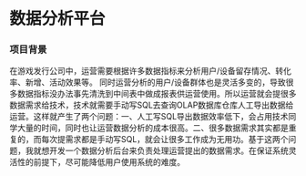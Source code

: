 # 数据分析平台
### 项目背景

​		在游戏发行公司中，运营需要根据许多数据指标来分析用户/设备留存情况、转化率、新增、活动效果等。 同时运营分析的用户/设备群体也是灵活多变的，导致很多数据指标没办法事先清洗到中间表中做成报表供运营使用。所以运营就会提很多数据需求给技术，技术就需要手动写SQL去查询OLAP数据库仓库人工导出数据给运营。这样就产生了两个问题：一、人工写SQL导出数据效率低下，会占用技术同学大量的时间，同时也让运营数据分析的成本很高。二、很多数据需求其实都是重复的，而每次提需求都是手动写SQL，就会让很多工作成为无用功。基于这两个问题，我就想开发一个数据分析后台来负责处理运营提出的数据需求。在保证系统灵活性的前提下，尽可能降低用户使用系统的难度。

